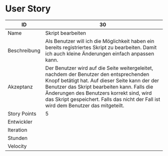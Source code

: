 # User Story

|ID          |30|
|-|-|
|Name        |Skript bearbeiten|
|Beschreibung|Als Benutzer will ich die Möglichkeit haben ein bereits registriertes Skript zu bearbeiten. Damit ich auch kleine Änderungen einfach anpassen kann.|
|Akzeptanz   |Der Benutzer wird auf die Seite weitergeleitet, nachdem der Benutzer den entsprechenden Knopf betätigt hat. Auf dieser Seite kann der der Benutzer das Skript bearbeiten kann. Falls die Änderungen des Benutzers korrekt sind, wird das Skript gespeichert. Falls das nicht der Fall ist wird dem Benutzer das mitgeteilt.|
|Story Points|5|
|Entwickler  ||
|Iteration   ||
|Stunden     ||
|Velocity    ||
